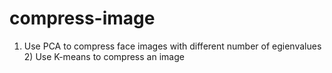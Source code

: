 # compress-image


1) Use PCA to compress face images with different number of egienvalues  2) Use K-means to compress an image
